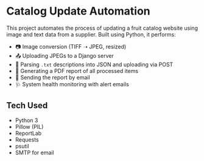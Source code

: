 # Catalog Update Automation

This project automates the process of updating a fruit catalog website using image and text data from a supplier. Built using Python, it performs:

- 📷 Image conversion (TIFF ➝ JPEG, resized)
- 📤 Uploading JPEGs to a Django server
- 📄 Parsing `.txt` descriptions into JSON and uploading via POST
- 🧾 Generating a PDF report of all processed items
- 📧 Sending the report by email
- 🩺 System health monitoring with alert emails

## Tech Used

- Python 3
- Pillow (PIL)
- ReportLab
- Requests
- psutil
- SMTP for email
